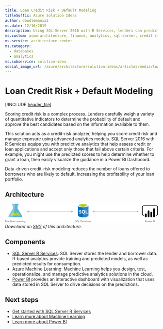 ```yaml
---
title: Loan Credit Risk + Default Modeling
titleSuffix: Azure Solution Ideas
author: doodlemania2
ms.date: 12/16/2019
description: Using SQL Server 2016 with R Services, lenders can predict a borrower's credit risk and default probability to help issue fewer unprofitable loans.
ms.custom: acom-architecture, finance, analytics, sql-server, credit risk analyzer, credit risk modeling, probability of default, 'https://azure.microsoft.com/solutions/architecture/loan-credit-risk-analyzer-and-default-modeling/'
ms.service: architecture-center
ms.category:
  - databases
  - analytics
ms.subservice: solution-idea
social_image_url: /azure/architecture/solution-ideas/articles/media/loan-credit-risk-analyzer-and-default-modeling.png
---
```


# Loan Credit Risk + Default Modeling

[!INCLUDE [header_file](../../../includes/sol-idea-header.md)]

Scoring credit risk is a complex process. Lenders carefully weigh a variety of quantitative indicators to determine the probability of default and approve the best candidates based on the information available to them.

This solution acts as a credit-risk analyzer, helping you score credit risk and manage exposure using advanced analytics models. SQL Server 2016 with R Services equips you with predictive analytics that help assess credit or loan applications and accept only those that fall above certain criteria. For example, you might use the predicted scores to help determine whether to grant a loan, then easily visualize the guidance in a Power BI Dashboard.

Data-driven credit-risk modeling reduces the number of loans offered to borrowers who are likely to default, increasing the profitability of your loan portfolio.

## Architecture

![Architecture Diagram](../media/loan-credit-risk-analyzer-and-default-modeling.png)
*Download an [SVG](../media/loan-credit-risk-analyzer-and-default-modeling.svg) of this architecture.*

## Components

* [SQL Server R Services](/sql/machine-learning/r/sql-server-r-services?view=sql-server-2016): SQL Server stores the lender and borrower data. R-based analytics provide training and predicted models, as well as predicted results for consumption.
* [Azure Machine Learning](https://azure.microsoft.com/services/machine-learning): Machine Learning helps you design, test, operationalize, and manage predictive analytics solutions in the cloud.
* [Power BI](https://powerbi.microsoft.com) provides an interactive dashboard with visualization that uses data stored in SQL Server to drive decisions on the predictions.

## Next steps

* [Get started with SQL Server R Services](/sql/advanced-analytics/r/getting-started-with-sql-server-r-services)
* [Learn more about Machine Learning](/azure/machine-learning/overview-what-is-azure-ml)
* [Learn more about Power BI](https://powerbi.microsoft.com/documentation/powerbi-service-get-started)
